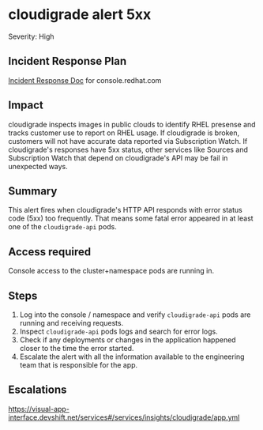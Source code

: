 # cloudigrade alert 5xx

Severity: High

## Incident Response Plan

[Incident Response Doc](https://docs.google.com/document/d/1AyEQnL4B11w7zXwum8Boty2IipMIxoFw1ri1UZB6xJE) for console.redhat.com

## Impact

cloudigrade inspects images in public clouds to identify RHEL presense and tracks customer use to report on RHEL usage. If cloudigrade is broken, customers will not have accurate data reported via Subscription Watch. If cloudigrade's responses have 5xx status, other services like Sources and Subscription Watch that depend on cloudigrade's API may be fail in unexpected ways.

## Summary

This alert fires when cloudigrade's HTTP API responds with error status code (5xx) too frequently. That means some fatal error appeared in at least one of the `cloudigrade-api` pods.

## Access required

Console access to the cluster+namespace pods are running in.

## Steps

1. Log into the console / namespace and verify `cloudigrade-api` pods are running and receiving requests.
2. Inspect `cloudigrade-api` pods logs and search for error logs.
3. Check if any deployments or changes in the application happened closer to the time the error started.
4. Escalate the alert with all the information available to the engineering team that is responsible for the app.

## Escalations

https://visual-app-interface.devshift.net/services#/services/insights/cloudigrade/app.yml
